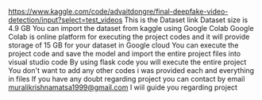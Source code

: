 https://www.kaggle.com/code/advaitdongre/final-deepfake-video-detection/input?select=test_videos
This is the Dataset link
Dataset size is 4.9 GB
You can import the dataset from kaggle using Google Colab
Google Colab is online platform for executing the project codes and it will provide storage of 15 GB for your dataset in Google cloud
You can execute the project code and save the model and import the entire project files into visual studio code
By using flask code you will execute the entire project
You don't want to add any other codes i was provided each and everything in files 
If you have any doubt regarding project you can contact by email
muralikrishnamatsa1999@gmail.com
I wiil guide you regarding project
